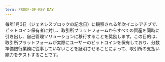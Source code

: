 ```yaml
---
term: PROOF-OF-KEY DAY
---
```


毎年1月3日（ジェネシスブロックの記念日）に観察される年次イニシアチブで、ビットコイン保有者に対し、取引所プラットフォームからすべての資産を同時に引き出し、自己管理ソリューションに移行することを奨励します。この目的は、取引所プラットフォームが実際にユーザーのビットコインを保有しており、分数準備銀行業務に従事していないことを証明させることによって、取引所の支払い能力をテストすることです。